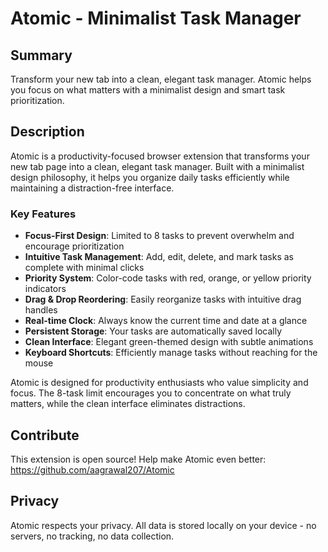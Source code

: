 # Atomic - Minimalist Task Manager

## Summary
Transform your new tab into a clean, elegant task manager. Atomic helps you focus on what matters with a minimalist design and smart task prioritization.

## Description
Atomic is a productivity-focused browser extension that transforms your new tab page into a clean, elegant task manager. Built with a minimalist design philosophy, it helps you organize daily tasks efficiently while maintaining a distraction-free interface.

### Key Features
- **Focus-First Design**: Limited to 8 tasks to prevent overwhelm and encourage prioritization
- **Intuitive Task Management**: Add, edit, delete, and mark tasks as complete with minimal clicks
- **Priority System**: Color-code tasks with red, orange, or yellow priority indicators
- **Drag & Drop Reordering**: Easily reorganize tasks with intuitive drag handles
- **Real-time Clock**: Always know the current time and date at a glance
- **Persistent Storage**: Your tasks are automatically saved locally
- **Clean Interface**: Elegant green-themed design with subtle animations
- **Keyboard Shortcuts**: Efficiently manage tasks without reaching for the mouse

Atomic is designed for productivity enthusiasts who value simplicity and focus. The 8-task limit encourages you to concentrate on what truly matters, while the clean interface eliminates distractions.

## Contribute
This extension is open source! Help make Atomic even better:
https://github.com/aagrawal207/Atomic

## Privacy
Atomic respects your privacy. All data is stored locally on your device - no servers, no tracking, no data collection.